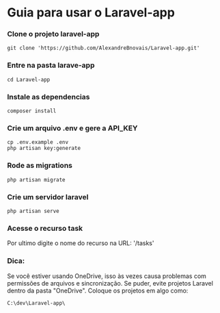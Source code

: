 # Guia para usar o Laravel-app

### Clone o projeto laravel-app

```
git clone 'https://github.com/AlexandreBnovais/Laravel-app.git'
```
### Entre na pasta larave-app
```
cd Laravel-app
```
### Instale as dependencias 

```
composer install 
```

### Crie um arquivo .env e gere a API_KEY
```
cp .env.example .env
php artisan key:generate
```
### Rode as migrations 

```
php artisan migrate
```

### Crie um servidor laravel
```
php artisan serve
```
### Acesse o recurso task 
Por ultimo digite o nome do recurso na URL: '/tasks' 

### Dica: 
Se você estiver usando OneDrive, isso às vezes causa problemas com permissões de arquivos e sincronização. Se puder, evite projetos Laravel dentro da pasta "OneDrive". Coloque os projetos em algo como:
```
C:\dev\Laravel-app\
```
